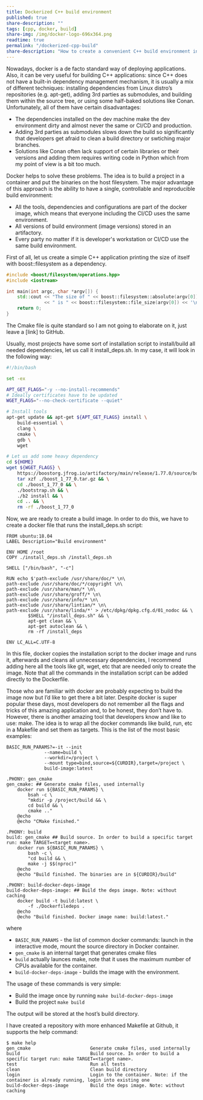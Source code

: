 ```yaml
---
title: Dockerized C++ build environment
published: true
share-description: ""
tags: [cpp, docker, build]
share-img: /img/docker-logo-696x364.png
readtime: true
permalink: "/dockerized-cpp-build"
share-description: "How to create a convenient C++ build environment in docker"
---
```


Nowadays, docker is a de facto standard way of deploying applications. Also, it
can be very useful for building C++ applications: since C++ does not have a
built-in dependency management mechanism, it is usually a mix of different
techniques: installing dependencies from Linux distro’s repositories (e.g.
apt-get), adding 3rd parties as submodules, and building them within
the source tree, or using some half-baked solutions like Conan. Unfortunately,
all of them have certain disadvantages: 

* The dependencies installed on the dev machine make the dev environment dirty and almost never the same or CI/CD and production.
* Adding 3rd parties as submodules slows down the build so significantly that developers get afraid to clean a build directory or swtiching major branches.
* Solutions like Conan often lack support of certain libraries or their
versions and adding them requires writing code in Python which from my point of
view is a bit too much.


Docker helps to solve these problems.
The idea is to build a project in a container and put the binaries on the host filesystem.
The major advantage of this approach is the ability to have a single, controllable and reproducible build environment:
* All the tools, dependencies and configurations are part of the docker image,
    which means that everyone including the CI/CD uses the same environment.
* All versions of build environment (image versions) stored in an artifactory.
* Every party no matter if it is developer's workstation or CI/CD use the same build environment.


First of all, let us create a simple C++ application printing the size of
itself with boost::filesystem as a dependency.

```cpp
#include <boost/filesystem/operations.hpp>
#include <iostream>

int main(int argc, char *argv[]) {
    std::cout << "The size of " << boost::filesystem::absolute(argv[0])
              << " is " << boost::filesystem::file_size(argv[0]) << '\n';
    return 0;
}
```
The Cmake file is quite standard so I am not going to elaborate on it, just leave a [link] to GitHub.

Usually, most projects have some sort of installation script to install/build all needed dependencies, let us call it install_deps.sh. In my case, it will look in the following way:

```sh
#!/bin/bash

set -ex

APT_GET_FLAGS="-y --no-install-recommends"
# Ideally certificates have to be updated
WGET_FLAGS="--no-check-certificate --quiet"

# Install tools
apt-get update && apt-get ${APT_GET_FLAGS} install \
    build-essential \
    clang \
    cmake \
    gdb \
    wget

# Let us add some heavy dependency
cd ${HOME}
wget ${WGET_FLAGS} \
    https://boostorg.jfrog.io/artifactory/main/release/1.77.0/source/boost_1_77_0.tar.gz && \
    tar xzf ./boost_1_77_0.tar.gz && \
    cd ./boost_1_77_0 && \
    ./bootstrap.sh && \
    ./b2 install && \
    cd .. && \
    rm -rf ./boost_1_77_0
```

Now, we are ready to create a build image. In order to do this, we have to create a docker file that runs the install_deps.sh script:

```docker
FROM ubuntu:18.04
LABEL Description="Build environment"

ENV HOME /root
COPY ./install_deps.sh /install_deps.sh

SHELL ["/bin/bash", "-c"]

RUN echo $'path-exclude /usr/share/doc/* \n\
path-exclude /usr/share/doc/*/copyright \n\
path-exclude /usr/share/man/* \n\
path-exclude /usr/share/groff/* \n\
path-exclude /usr/share/info/* \n\
path-exclude /usr/share/lintian/* \n\
path-exclude /usr/share/linda/*' > /etc/dpkg/dpkg.cfg.d/01_nodoc && \
        $SHELL "/install_deps.sh" && \
        apt-get clean && \
        apt-get autoclean && \
        rm -rf /install_deps

ENV LC_ALL=C.UTF-8
```

In this file, docker copies the installation script to the docker image and
runs it, afterwards and cleans all unnecessary dependencies, I recommend adding
here all the tools like git, wget, etc that are needed only to create the
image. Note that all the commands in the installation script can be added directly to the Dockerfile.

Those who are familiar with docker are probably expecting to build the image
now but I’d like to get there a bit later. Despite docker is super popular
these days, most developers do not remember all the flags and tricks of this
amazing application and, to be honest, they don’t have to. However, there is
another amazing tool that developers know and like to use: make. The idea is to
wrap all the docker commands like build, run, etc in a Makefile and set them as
targets. This is the list of the most basic examples:

```make
BASIC_RUN_PARAMS?=-it --init
              --name=build \
              --workdir=/project \
              --mount type=bind,source=${CURDIR},target=/project \
              build-image:latest

.PHONY: gen_cmake
gen_cmake: ## Generate cmake files, used internally
	docker run ${BASIC_RUN_PARAMS} \
		bsah -c \
		"mkdir -p /project/build && \
		cd build && \
		cmake .."
	@echo
	@echo "CMake finished."

.PHONY: build
build: gen_cmake ## Build source. In order to build a specific target run: make TARGET=<target name>.
	docker run ${BASIC_RUN_PARAMS} \
		bash -c \
		"cd build && \
		make -j $$(nproc)"
	@echo
	@echo "Build finished. The binaries are in ${CURDIR}/build"

.PHONY: build-docker-deps-image
build-docker-deps-image: ## Build the deps image. Note: without caching
	docker build -t build:latest \
		-f ./Dockerfiledeps .
	@echo
	@echo "Build finished. Docker image name: build:latest."
```

where
* `BASIC_RUN_PARAMS` - the list of common docker commands: launch in the interactive mode, mount the source directory in Docker container.
* `gen_cmake` is an internal target that generates cmake files
* `build` actually launces make, note that it uses the maximum number of CPUs available for the container.
* `build-docker-deps-image` - builds the image with the environment.

The usage of these commands is very simple:
* Build the image once by running `make build-docker-deps-image`
* Build the project `make build`

The output will be stored at the host’s build directory.

I have created a repository with more enhanced Makefile at Github, it supports the help command:
```plain
$ make help
gen_cmake                      Generate cmake files, used internally
build                          Build source. In order to build a specific target run: make TARGET=<target name>.
test                           Run all tests
clean                          Clean build directory
login                          Login to the container. Note: if the container is already running, login into existing one
build-docker-deps-image        Build the deps image. Note: without caching
```

